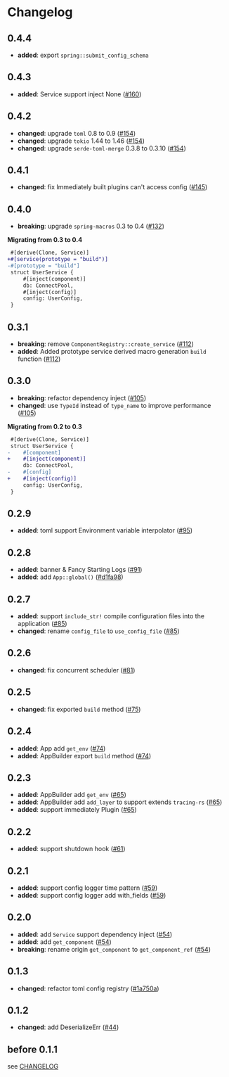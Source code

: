 # Changelog

## 0.4.4

- **added**: export `spring::submit_config_schema`

## 0.4.3

- **added**: Service support inject None ([#160])

[#160]: https://github.com/spring-rs/spring-rs/pull/160

## 0.4.2

- **changed**: upgrade `toml` 0.8 to 0.9 ([#154])
- **changed**: upgrade `tokio` 1.44 to 1.46 ([#154])
- **changed**: upgrade `serde-toml-merge` 0.3.8 to 0.3.10 ([#154])

[#154]: https://github.com/spring-rs/spring-rs/pull/154

## 0.4.1

- **changed**: fix Immediately built plugins can't access config ([#145])

[#145]: https://github.com/spring-rs/spring-rs/pull/145

## 0.4.0

- **breaking**: upgrade `spring-macros` 0.3 to 0.4 ([#132])

[#132]: https://github.com/spring-rs/spring-rs/pull/132

**Migrating from 0.3 to 0.4**

```diff
 #[derive(Clone, Service)]
+#[service(prototype = "build")]
-#[prototype = "build"]
 struct UserService {
     #[inject(component)]
     db: ConnectPool,
     #[inject(config)]
     config: UserConfig,
 }
```

## 0.3.1

- **breaking**: remove `ComponentRegistry::create_service` ([#112])
- **added**: Added prototype service derived macro generation `build` function ([#112])

[#112]: https://github.com/spring-rs/spring-rs/pull/112

## 0.3.0

- **breaking**: refactor dependency inject ([#105])
- **changed**: use `TypeId` instead of `type_name` to improve performance ([#105])

[#105]: https://github.com/spring-rs/spring-rs/pull/105

**Migrating from 0.2 to 0.3**

```diff
 #[derive(Clone, Service)]
 struct UserService {
-    #[component]
+    #[inject(component)]
     db: ConnectPool,
-    #[config]
+    #[inject(config)]
     config: UserConfig,
 }
```

## 0.2.9

- **added**: toml support Environment variable interpolator ([#95])

[#95]: https://github.com/spring-rs/spring-rs/pull/95

## 0.2.8

- **added**: banner & Fancy Starting Logs ([#91])
- **added**: add `App::global()` ([#d1fa98])

[#91]: https://github.com/spring-rs/spring-rs/pull/91
[#d1fa98]: https://github.com/spring-rs/spring-rs/commit/d1fa983bc41750777c4bb12c5fa03479d273e977

## 0.2.7

- **added**: support `include_str!` compile configuration files into the application ([#85])
- **changed**: rename `config_file` to `use_config_file` ([#85])

[#85]: https://github.com/spring-rs/spring-rs/pull/85

## 0.2.6

- **changed**: fix concurrent scheduler ([#81])

[#81]: https://github.com/spring-rs/spring-rs/pull/81

## 0.2.5

- **changed**: fix exported `build` method ([#75])

[#75]: https://github.com/spring-rs/spring-rs/pull/75

## 0.2.4

- **added**: App add `get_env` ([#74])
- **added**: AppBuilder export `build` method ([#74])

[#74]: https://github.com/spring-rs/spring-rs/pull/74

## 0.2.3

- **added**: AppBuilder add `get_env` ([#65])
- **added**: AppBuilder add `add_layer` to support extends `tracing-rs` ([#65])
- **added**: support immediately Plugin ([#65])

[#65]: https://github.com/spring-rs/spring-rs/pull/65

## 0.2.2

- **added**: support shutdown hook ([#61])

[#61]: https://github.com/spring-rs/spring-rs/pull/61

## 0.2.1

- **added**: support config logger time pattern ([#59])
- **added**: support config logger add with_fields ([#59])

[#59]: https://github.com/spring-rs/spring-rs/pull/59

## 0.2.0

- **added**: add `Service` support dependency inject ([#54])
- **added**: add `get_component` ([#54])
- **breaking**: rename origin `get_component` to `get_component_ref` ([#54])

[#54]: https://github.com/spring-rs/spring-rs/pull/54

## 0.1.3

- **changed**: refactor toml config registry ([#1a750a])

[#1a750a]: https://github.com/spring-rs/spring-rs/commit/1a750a7d82871632bad7cee73ec418b5a28924ea

## 0.1.2

- **changed**: add DeserializeErr ([#44])

[#44]: https://github.com/spring-rs/spring-rs/pull/44

## before 0.1.1

see [CHANGELOG](../CHANGELOG.md)